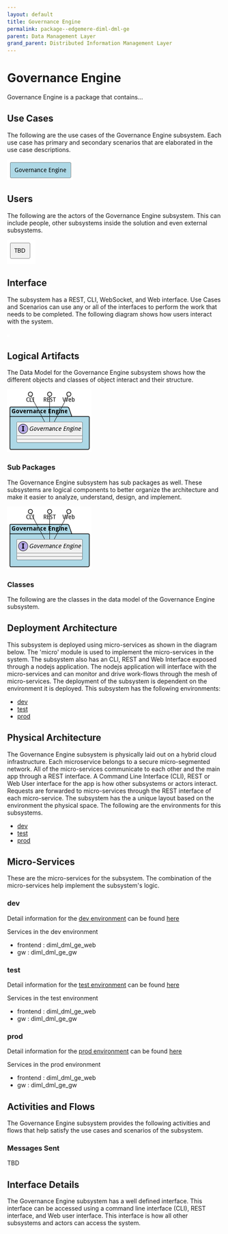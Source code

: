 ```yaml
---
layout: default
title: Governance Engine
permalink: package--edgemere-diml-dml-ge
parent: Data Management Layer
grand_parent: Distributed Information Management Layer
---
```


# Governance Engine

Governance Engine is a package that contains...



## Use Cases

The following are the use cases of the Governance Engine subsystem. Each use case has primary and secondary scenarios
that are elaborated in the use case descriptions.



![UseCase Diagram](./usecases.png)

## Users

The following are the actors of the Governance Engine subsystem. This can include people, other subsystems
inside the solution and even external subsystems.



![User Interaction](./userinteraction.png)

## Interface

The subsystem has a REST, CLI, WebSocket, and Web interface. Use Cases and Scenarios can use any or all
of the interfaces to perform the work that needs to be completed. The following  diagram shows how
users interact with the system.

![Scenario Mappings Diagram](./scenariomapping.png)



## Logical Artifacts

The Data Model for the  Governance Engine subsystem shows how the different objects and classes of object interact
and their structure.

![Sub Package Diagram](./subpackage.png)

### Sub Packages

The Governance Engine subsystem has sub packages as well. These subsystems are logical components to better
organize the architecture and make it easier to analyze, understand, design, and implement.



![Logical Diagram](./logical.png)

### Classes

The following are the classes in the data model of the Governance Engine subsystem.




## Deployment Architecture

This subsystem is deployed using micro-services as shown in the diagram below. The 'micro' module is
used to implement the micro-services in the system. The subsystem also has an CLI, REST and Web Interface
exposed through a nodejs application. The nodejs application will interface with the micro-services and
can monitor and drive work-flows through the mesh of micro-services. The deployment of the subsystem is
dependent on the environment it is deployed. This subsystem has the following environments:
* [dev](environment--edgemere-diml-dml-ge-dev)
* [test](environment--edgemere-diml-dml-ge-test)
* [prod](environment--edgemere-diml-dml-ge-prod)



## Physical Architecture

The Governance Engine subsystem is physically laid out on a hybrid cloud infrastructure. Each microservice belongs
to a secure micro-segmented network. All of the micro-services communicate to each other and the main app through a
REST interface. A Command Line Interface (CLI), REST or Web User interface for the app is how other subsystems or actors
interact. Requests are forwarded to micro-services through the REST interface of each micro-service. The subsystem has
the a unique layout based on the environment the physical space. The following are the environments for this
subsystems.
* [dev](environment--edgemere-diml-dml-ge-dev)
* [test](environment--edgemere-diml-dml-ge-test)
* [prod](environment--edgemere-diml-dml-ge-prod)


## Micro-Services

These are the micro-services for the subsystem. The combination of the micro-services help implement
the subsystem's logic.


### dev

Detail information for the [dev environment](environment--edgemere-diml-dml-ge-dev)
can be found [here](environment--edgemere-diml-dml-ge-dev)

Services in the dev environment

* frontend : diml_dml_ge_web
* gw : diml_dml_ge_gw


### test

Detail information for the [test environment](environment--edgemere-diml-dml-ge-test)
can be found [here](environment--edgemere-diml-dml-ge-test)

Services in the test environment

* frontend : diml_dml_ge_web
* gw : diml_dml_ge_gw


### prod

Detail information for the [prod environment](environment--edgemere-diml-dml-ge-prod)
can be found [here](environment--edgemere-diml-dml-ge-prod)

Services in the prod environment

* frontend : diml_dml_ge_web
* gw : diml_dml_ge_gw


## Activities and Flows
The Governance Engine subsystem provides the following activities and flows that help satisfy the use
cases and scenarios of the subsystem.




### Messages Sent

TBD

## Interface Details
The Governance Engine subsystem has a well defined interface. This interface can be accessed using a
command line interface (CLI), REST interface, and Web user interface. This interface is how all other
subsystems and actors can access the system.


